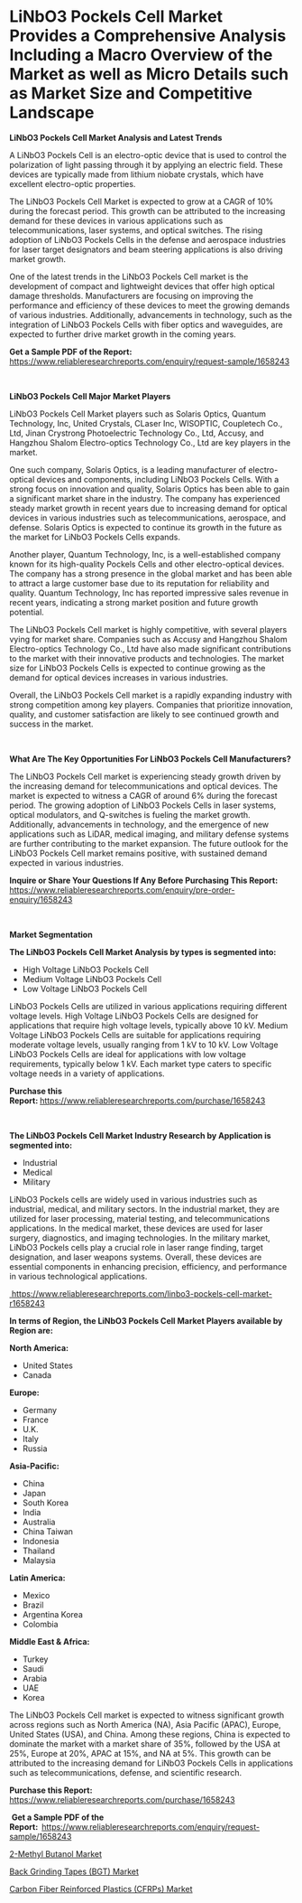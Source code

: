<p><h1>LiNbO3 Pockels Cell Market Provides a Comprehensive Analysis Including a Macro Overview of the Market as well as Micro Details such as Market Size and Competitive Landscape</h1></p><p><strong>LiNbO3 Pockels Cell Market Analysis and Latest Trends</strong></p>
<p><p>A LiNbO3 Pockels Cell is an electro-optic device that is used to control the polarization of light passing through it by applying an electric field. These devices are typically made from lithium niobate crystals, which have excellent electro-optic properties.</p><p>The LiNbO3 Pockels Cell Market is expected to grow at a CAGR of 10% during the forecast period. This growth can be attributed to the increasing demand for these devices in various applications such as telecommunications, laser systems, and optical switches. The rising adoption of LiNbO3 Pockels Cells in the defense and aerospace industries for laser target designators and beam steering applications is also driving market growth.</p><p>One of the latest trends in the LiNbO3 Pockels Cell market is the development of compact and lightweight devices that offer high optical damage thresholds. Manufacturers are focusing on improving the performance and efficiency of these devices to meet the growing demands of various industries. Additionally, advancements in technology, such as the integration of LiNbO3 Pockels Cells with fiber optics and waveguides, are expected to further drive market growth in the coming years.</p></p>
<p><strong>Get a Sample PDF of the Report:&nbsp;</strong> <a href="https://www.reliableresearchreports.com/enquiry/request-sample/1658243">https://www.reliableresearchreports.com/enquiry/request-sample/1658243</a></p>
<p>&nbsp;</p>
<p><strong>LiNbO3 Pockels Cell Major Market Players</strong></p>
<p><p>LiNbO3 Pockels Cell Market players such as Solaris Optics, Quantum Technology, Inc, United Crystals, CLaser Inc, WISOPTIC, Coupletech Co., Ltd, Jinan Crystrong Photoelectric Technology Co., Ltd, Accusy, and Hangzhou Shalom Electro-optics Technology Co., Ltd are key players in the market.</p><p>One such company, Solaris Optics, is a leading manufacturer of electro-optical devices and components, including LiNbO3 Pockels Cells. With a strong focus on innovation and quality, Solaris Optics has been able to gain a significant market share in the industry. The company has experienced steady market growth in recent years due to increasing demand for optical devices in various industries such as telecommunications, aerospace, and defense. Solaris Optics is expected to continue its growth in the future as the market for LiNbO3 Pockels Cells expands.</p><p>Another player, Quantum Technology, Inc, is a well-established company known for its high-quality Pockels Cells and other electro-optical devices. The company has a strong presence in the global market and has been able to attract a large customer base due to its reputation for reliability and quality. Quantum Technology, Inc has reported impressive sales revenue in recent years, indicating a strong market position and future growth potential.</p><p>The LiNbO3 Pockels Cell market is highly competitive, with several players vying for market share. Companies such as Accusy and Hangzhou Shalom Electro-optics Technology Co., Ltd have also made significant contributions to the market with their innovative products and technologies. The market size for LiNbO3 Pockels Cells is expected to continue growing as the demand for optical devices increases in various industries. </p><p>Overall, the LiNbO3 Pockels Cell market is a rapidly expanding industry with strong competition among key players. Companies that prioritize innovation, quality, and customer satisfaction are likely to see continued growth and success in the market.</p></p>
<p>&nbsp;</p>
<p><strong>What Are The Key Opportunities For LiNbO3 Pockels Cell Manufacturers?</strong></p>
<p><p>The LiNbO3 Pockels Cell market is experiencing steady growth driven by the increasing demand for telecommunications and optical devices. The market is expected to witness a CAGR of around 6% during the forecast period. The growing adoption of LiNbO3 Pockels Cells in laser systems, optical modulators, and Q-switches is fueling the market growth. Additionally, advancements in technology, and the emergence of new applications such as LiDAR, medical imaging, and military defense systems are further contributing to the market expansion. The future outlook for the LiNbO3 Pockels Cell market remains positive, with sustained demand expected in various industries.</p></p>
<p><strong>Inquire or Share Your Questions If Any Before Purchasing This Report:</strong> <a href="https://www.reliableresearchreports.com/enquiry/pre-order-enquiry/1658243">https://www.reliableresearchreports.com/enquiry/pre-order-enquiry/1658243</a></p>
<p>&nbsp;</p>
<p><strong>Market Segmentation</strong></p>
<p><strong>The LiNbO3 Pockels Cell Market Analysis by types is segmented into:</strong></p>
<p><ul><li>High Voltage LiNbO3 Pockels Cell</li><li>Medium Voltage LiNbO3 Pockels Cell</li><li>Low Voltage LiNbO3 Pockels Cell</li></ul></p>
<p><p>LiNbO3 Pockels Cells are utilized in various applications requiring different voltage levels. High Voltage LiNbO3 Pockels Cells are designed for applications that require high voltage levels, typically above 10 kV. Medium Voltage LiNbO3 Pockels Cells are suitable for applications requiring moderate voltage levels, usually ranging from 1 kV to 10 kV. Low Voltage LiNbO3 Pockels Cells are ideal for applications with low voltage requirements, typically below 1 kV. Each market type caters to specific voltage needs in a variety of applications.</p></p>
<p><strong>Purchase this Report:&nbsp;</strong><a href="https://www.reliableresearchreports.com/purchase/1658243">https://www.reliableresearchreports.com/purchase/1658243</a></p>
<p>&nbsp;</p>
<p><strong>The LiNbO3 Pockels Cell Market Industry Research by Application is segmented into:</strong></p>
<p><ul><li>Industrial</li><li>Medical</li><li>Military</li></ul></p>
<p><p>LiNbO3 Pockels cells are widely used in various industries such as industrial, medical, and military sectors. In the industrial market, they are utilized for laser processing, material testing, and telecommunications applications. In the medical market, these devices are used for laser surgery, diagnostics, and imaging technologies. In the military market, LiNbO3 Pockels cells play a crucial role in laser range finding, target designation, and laser weapons systems. Overall, these devices are essential components in enhancing precision, efficiency, and performance in various technological applications.</p></p>
<p><a href="https://www.reliableresearchreports.com/linbo3-pockels-cell-market-r1658243">&nbsp;https://www.reliableresearchreports.com/linbo3-pockels-cell-market-r1658243</a></p>
<p><strong>In terms of Region, the LiNbO3 Pockels Cell Market Players available by Region are:</strong></p>
<p>
    <p> <strong> North America: </strong>
        <ul>
            <li>United States</li>
            <li>Canada</li>
        </ul>
        </p> 
    <p> <strong> Europe: </strong>
        <ul>
            <li>Germany</li>
            <li>France</li>
            <li>U.K.</li>
            <li>Italy</li>
            <li>Russia</li>
        </ul>
        </p> 
    <p> <strong> Asia-Pacific: </strong>
        <ul>
            <li>China</li>
            <li>Japan</li>
            <li>South Korea</li>
            <li>India</li>
            <li>Australia</li>
            <li>China Taiwan</li>
            <li>Indonesia</li>
            <li>Thailand</li>
            <li>Malaysia</li>
        </ul>
        </p> 
    <p> <strong> Latin America: </strong>
        <ul>
            <li>Mexico</li>
            <li>Brazil</li>
            <li>Argentina Korea</li>
            <li>Colombia</li>
        </ul>
        </p> 
    <p> <strong> Middle East & Africa: </strong>
        <ul>
            <li>Turkey</li>
            <li>Saudi</li>
            <li>Arabia</li>
            <li>UAE</li>
            <li>Korea</li>
        </ul>
    </p>
    </p>
<p><p>The LiNbO3 Pockels Cell market is expected to witness significant growth across regions such as North America (NA), Asia Pacific (APAC), Europe, United States (USA), and China. Among these regions, China is expected to dominate the market with a market share of 35%, followed by the USA at 25%, Europe at 20%, APAC at 15%, and NA at 5%. This growth can be attributed to the increasing demand for LiNbO3 Pockels Cells in applications such as telecommunications, defense, and scientific research.</p></p>
<p><strong>Purchase this Report: </strong><a href="https://www.reliableresearchreports.com/purchase/1658243">https://www.reliableresearchreports.com/purchase/1658243</a></p>
<p>&nbsp;<strong>Get a Sample PDF of the Report:&nbsp;&nbsp;</strong><a href="https://www.reliableresearchreports.com/enquiry/request-sample/1658243">https://www.reliableresearchreports.com/enquiry/request-sample/1658243</a></p>
<p><strong></strong></p>
<p><p><a href="https://www.linkedin.com/pulse/2-methyl-butanol-market-share-amp-new-trends-analysis-c4lfe?trackingId=1ExhOQFaIfo9B%2FH0%2FqpHag%3D%3D">2-Methyl Butanol Market</a></p><p><a href="https://www.linkedin.com/pulse/back-grinding-tapes-bgt-market-size-focuses-dynamics-in-depth-focbe?trackingId=DVx00jtmhP94VCavdhIDFg%3D%3D">Back Grinding Tapes (BGT) Market</a></p><p><a href="https://www.linkedin.com/pulse/carbon-fiber-reinforced-plastics-cfrps-market-size-trends-vr7ve?trackingId=WgFZI6NkpxKmHej8W6mmSA%3D%3D">Carbon Fiber Reinforced Plastics (CFRPs) Market</a></p></p>